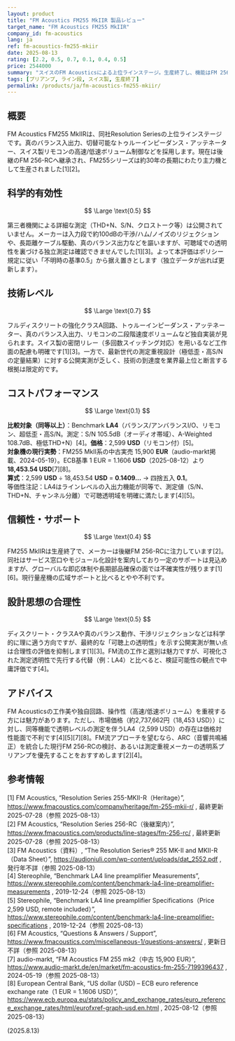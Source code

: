 ```yaml
---
layout: product
title: "FM Acoustics FM255 MkIIR 製品レビュー"
target_name: "FM Acoustics FM255 MkIIR"
company_id: fm-acoustics
lang: ja
ref: fm-acoustics-fm255-mkiir
date: 2025-08-13
rating: [2.2, 0.5, 0.7, 0.1, 0.4, 0.5]
price: 2544000
summary: "スイスのFM Acousticsによる上位ラインステージ。生産終了し、機能はFM 256-RCに継承。第三者測定は乏しく、価格対性能は厳しい"
tags: [プリアンプ, ライン段, スイス製, 生産終了]
permalink: /products/ja/fm-acoustics-fm255-mkiir/
---
```


## 概要

FM Acoustics FM255 MkIIRは、同社Resolution Seriesの上位ラインステージです。真のバランス入出力、切替可能なトゥルーインピーダンス・アッテネーター、スイス製リモコンの高速/低速ボリューム制御などを採用します。現在は後継のFM 256-RCへ継承され、FM255シリーズは約30年の長期にわたり主力機として生産されました[1][2]。

## 科学的有効性

$$ \Large \text{0.5} $$

第三者機関による詳細な測定（THD+N、S/N、クロストーク等）は公開されていません。メーカーは入力段で約100dBの干渉/ハム/ノイズのリジェクションや、長距離ケーブル駆動、真のバランス出力などを謳いますが、可聴域での透明性を裏づける独立測定は確認できませんでした[1][3]。よって本評価はポリシー規定に従い「不明時の基準0.5」から据え置きとします（独立データが出れば更新します）。

## 技術レベル

$$ \Large \text{0.7} $$

フルディスクリートの強化クラスA回路、トゥルーインピーダンス・アッテネーター、真のバランス入出力、リモコンの二段階速度ボリュームなど独自実装が見られます。スイス製の密閉リレー（多回数スイッチング対応）を用いるなど工作面の配慮も明確です[1][3]。一方で、最新世代の測定重視設計（極低歪・高S/Nの定量結果）に対する公開実測が乏しく、技術の到達度を業界最上位と断言する根拠は限定的です。

## コストパフォーマンス

$$ \Large \text{0.1} $$

**比較対象（同等以上）**：Benchmark **LA4**（バランス/アンバランスI/O、リモコン、超低歪・高S/N。測定：S/N 105.5dB（オーディオ帯域）、A-Weighted 108.7dB、極低THD+N）[4]。**価格**：2,599 **USD**（リモコン付）[5]。  
**対象機の現行実勢**：FM255 MkII系の中古実売 15,900 **EUR**（audio-markt掲載、2024-05-19）。ECB基準 1 EUR = 1.1606 **USD**（2025-08-12）より **18,453.54 USD**[7][8]。  
**算式**：2,599 **USD** ÷ 18,453.54 **USD** = **0.1409…** → 四捨五入 **0.1**。  
等価性注記：LA4はラインレベルの入出力機能が同等で、測定値（S/N、THD+N、チャンネル分離）で可聴透明域を明確に満たします[4][5]。

## 信頼性・サポート

$$ \Large \text{0.4} $$

FM255 MkIIRは生産終了で、メーカーは後継FM 256-RCに注力しています[2]。同社はサービス窓口やモジュール化設計を案内しており一定のサポートは見込めますが、グローバルな即応体制や長期部品確保の面では不確実性が残ります[1][6]。現行量産機の広域サポートと比べるとやや不利です。

## 設計思想の合理性

$$ \Large \text{0.5} $$

ディスクリート・クラスAや真のバランス動作、干渉リジェクションなどは科学的に理に適う方向ですが、最終的な「可聴上の透明性」を示す公開実測が無い点は合理性の評価を抑制します[1][3]。FM流の工作と選別は魅力ですが、可視化された測定透明性で先行する代替（例：LA4）と比べると、検証可能性の観点で中庸評価です[4]。

## アドバイス

FM Acousticsの工作美や独自回路、操作性（高速/低速ボリューム）を重視する方には魅力があります。ただし、市場価格（約2,737,662円（18,453 USD））に対し、同等機能で透明レベルの測定を伴うLA4（2,599 USD）の存在は価格対性能面で不利です[4][5][7][8]。FM流アプローチを望むなら、ARC（音響共鳴補正）を統合した現行FM 256-RCの検討、あるいは測定重視メーカーの透明系プリアンプを優先することをおすすめします[2][4]。

## 参考情報

[1] FM Acoustics, “Resolution Series 255-MKII-R（Heritage）”, https://www.fmacoustics.com/company/heritage/fm-255-mkii-r/ , 最終更新 2025-07-28（参照 2025-08-13）  
[2] FM Acoustics, “Resolution Series 256-RC（後継案内）”, https://www.fmacoustics.com/products/line-stages/fm-256-rc/ , 最終更新 2025-07-28（参照 2025-08-13）  
[3] FM Acoustics（資料）, “The Resolution Series® 255 MK-II and MKII-R（Data Sheet）”, https://audioniuli.com/wp-content/uploads/dat_2552.pdf , 発行年不詳（参照 2025-08-13）  
[4] Stereophile, “Benchmark LA4 line preamplifier Measurements”, https://www.stereophile.com/content/benchmark-la4-line-preamplifier-measurements , 2019-12-24（参照 2025-08-13）  
[5] Stereophile, “Benchmark LA4 line preamplifier Specifications（Price 2,599 USD, remote included）”, https://www.stereophile.com/content/benchmark-la4-line-preamplifier-specifications , 2019-12-24（参照 2025-08-13）  
[6] FM Acoustics, “Questions & Answers / Support”, https://www.fmacoustics.com/miscellaneous-1/questions-answers/ , 更新日不詳（参照 2025-08-13）  
[7] audio-markt, “FM Acoustics FM 255 mk2（中古 15,900 EUR）”, https://www.audio-markt.de/en/market/fm-acoustics-fm-255-7199396437 , 2024-05-19（参照 2025-08-13）  
[8] European Central Bank, “US dollar (USD) – ECB euro reference exchange rate（1 EUR = 1.1606 USD）”, https://www.ecb.europa.eu/stats/policy_and_exchange_rates/euro_reference_exchange_rates/html/eurofxref-graph-usd.en.html , 2025-08-12（参照 2025-08-13）

(2025.8.13)

